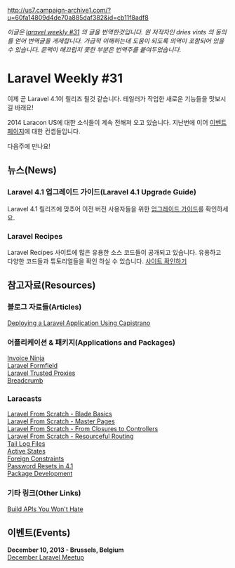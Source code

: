 http://us7.campaign-archive1.com/?u=60fa14809d4de70a885daf382&id=cb11f8adf8

*이글은 [laravel weekly #31](http://us7.campaign-archive1.com/?u=60fa14809d4de70a885daf382&id=cb11f8adf8) 의 글을 번역한것입니다. 원 저작자인 dries vints 의 동의를 얻어 번역글을 게제합니다. 가급적 이해하는데 도움이 되도록 의역이 포함되어 있을 수 있습니다. 문맥이 매끄럽지 못한 부분은 번역주를 붙여두었습니다.*

# Laravel Weekly #31

이제 곧 Laravel 4.1이 릴리즈 될것 같습니다. 테일러가 작업한 새로운 기능들을 맛보시길 바래요!

2014 Laracon US에 대한 소식들이 계속 전해져 오고 있습니다. 지난번에 이어 [이벤트 페이지](http://dribbble.com/shots/1325510-Branding-Laracon-Round-2)에 대한 컨셉들입니다.

다음주에 만나요!


## 뉴스(News)

### Laravel 4.1 업그레이드 가이드(Laravel 4.1 Upgrade Guide)

Laravel 4.1 릴리즈에 맞추어 이전 버전 사용자들을 위한 [업그레이드 가이드](https://github.com/laravel/laravel/blob/develop/upgrade.md)를 확인하세요.

### Laravel Recipes

Laravel Recipes 사이트에 많은 유용한 소스 코드들이 공개되고 있습니다. 유용하고 다양한 코드들과 튜토리얼들을 확인 하실 수 있습니다. [사이트 확인하기](http://laravel-recipes.com/)


## 참고자료(Resources)

### 블로그 자료들(Articles)

[Deploying a Laravel Application Using Capistrano](http://net.tutsplus.com/tutorials/php/deploying-a-laravel-application-using-capistrano/)

### 어플리케이션 & 패키지(Applications and Packages)

[Invoice Ninja](https://github.com/hillelcoren/invoice-ninja)  
[Laravel Formfield](https://github.com/JeffreyWay/Laravel-FormField)  
[Laravel Trusted Proxies](https://github.com/fideloper/TrustedProxy)  
[Breadcrumb](https://github.com/noherczeg/breadcrumb)  

### Laracasts

[Laravel From Scratch - Blade Basics](https://laracasts.com/series/laravel-from-scratch/episodes/6)  
[Laravel From Scratch - Master Pages](https://laracasts.com/series/laravel-from-scratch/episodes/7)  
[Laravel From Scratch - From Closures to Controllers](https://laracasts.com/series/laravel-from-scratch/episodes/8)  
[Laravel From Scratch - Resourceful Routing](https://laracasts.com/series/laravel-from-scratch/episodes/9)  
[Tail Log Files](https://laracasts.com/lessons/artisan-tail)  
[Active States](https://laracasts.com/lessons/active-states)  
[Foreign Constraints](https://laracasts.com/lessons/foreign-key-constraints)  
[Password Resets in 4.1](https://laracasts.com/lessons/laravel-password-resets-in-4-1)  
[Package Development](https://laracasts.com/lessons/package-development-101)  

### 기타 링크(Other Links)

[Build APIs You Won't Hate](https://leanpub.com/build-apis-you-wont-hate)  


## 이벤트(Events)

**December 10, 2013 - Brussels, Belgium**  
[December Laravel Meetup](http://www.meetup.com/Laravel-Brussels/events/148643492/)